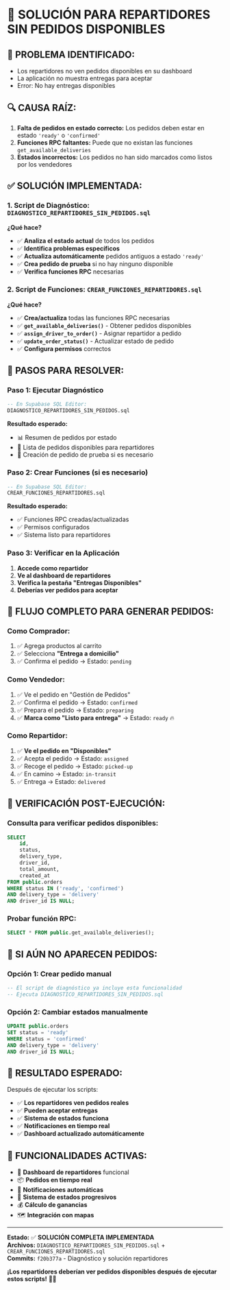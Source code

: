 # 🚚 SOLUCIÓN PARA REPARTIDORES SIN PEDIDOS DISPONIBLES

## 🚨 **PROBLEMA IDENTIFICADO:**
- Los repartidores no ven pedidos disponibles en su dashboard
- La aplicación no muestra entregas para aceptar
- Error: No hay entregas disponibles

## 🔍 **CAUSA RAÍZ:**
1. **Falta de pedidos en estado correcto:** Los pedidos deben estar en estado `'ready'` o `'confirmed'`
2. **Funciones RPC faltantes:** Puede que no existan las funciones `get_available_deliveries`
3. **Estados incorrectos:** Los pedidos no han sido marcados como listos por los vendedores

## ✅ **SOLUCIÓN IMPLEMENTADA:**

### **1. Script de Diagnóstico:** `DIAGNOSTICO_REPARTIDORES_SIN_PEDIDOS.sql`

**¿Qué hace?**
- ✅ **Analiza el estado actual** de todos los pedidos
- ✅ **Identifica problemas específicos**
- ✅ **Actualiza automáticamente** pedidos antiguos a estado `'ready'`
- ✅ **Crea pedido de prueba** si no hay ninguno disponible
- ✅ **Verifica funciones RPC** necesarias

### **2. Script de Funciones:** `CREAR_FUNCIONES_REPARTIDORES.sql`

**¿Qué hace?**
- ✅ **Crea/actualiza** todas las funciones RPC necesarias
- ✅ **`get_available_deliveries()`** - Obtener pedidos disponibles
- ✅ **`assign_driver_to_order()`** - Asignar repartidor a pedido
- ✅ **`update_order_status()`** - Actualizar estado de pedido
- ✅ **Configura permisos** correctos

## 🚀 **PASOS PARA RESOLVER:**

### **Paso 1: Ejecutar Diagnóstico**
```sql
-- En Supabase SQL Editor:
DIAGNOSTICO_REPARTIDORES_SIN_PEDIDOS.sql
```

**Resultado esperado:**
- 📊 Resumen de pedidos por estado
- 🚚 Lista de pedidos disponibles para repartidores
- 🎯 Creación de pedido de prueba si es necesario

### **Paso 2: Crear Funciones (si es necesario)**
```sql
-- En Supabase SQL Editor:
CREAR_FUNCIONES_REPARTIDORES.sql
```

**Resultado esperado:**
- ✅ Funciones RPC creadas/actualizadas
- ✅ Permisos configurados
- ✅ Sistema listo para repartidores

### **Paso 3: Verificar en la Aplicación**
1. **Accede como repartidor**
2. **Ve al dashboard de repartidores**
3. **Verifica la pestaña "Entregas Disponibles"**
4. **Deberías ver pedidos para aceptar**

## 🎯 **FLUJO COMPLETO PARA GENERAR PEDIDOS:**

### **Como Comprador:**
1. ✅ Agrega productos al carrito
2. ✅ Selecciona **"Entrega a domicilio"**
3. ✅ Confirma el pedido → Estado: `pending`

### **Como Vendedor:**
1. ✅ Ve el pedido en "Gestión de Pedidos"
2. ✅ Confirma el pedido → Estado: `confirmed`
3. ✅ Prepara el pedido → Estado: `preparing`
4. ✅ **Marca como "Listo para entrega"** → Estado: `ready` 🔥

### **Como Repartidor:**
1. ✅ **Ve el pedido en "Disponibles"**
2. ✅ Acepta el pedido → Estado: `assigned`
3. ✅ Recoge el pedido → Estado: `picked-up`
4. ✅ En camino → Estado: `in-transit`
5. ✅ Entrega → Estado: `delivered`

## 🔧 **VERIFICACIÓN POST-EJECUCIÓN:**

### **Consulta para verificar pedidos disponibles:**
```sql
SELECT 
    id,
    status,
    delivery_type,
    driver_id,
    total_amount,
    created_at
FROM public.orders 
WHERE status IN ('ready', 'confirmed')
AND delivery_type = 'delivery'
AND driver_id IS NULL;
```

### **Probar función RPC:**
```sql
SELECT * FROM public.get_available_deliveries();
```

## 🚨 **SI AÚN NO APARECEN PEDIDOS:**

### **Opción 1: Crear pedido manual**
```sql
-- El script de diagnóstico ya incluye esta funcionalidad
-- Ejecuta DIAGNOSTICO_REPARTIDORES_SIN_PEDIDOS.sql
```

### **Opción 2: Cambiar estados manualmente**
```sql
UPDATE public.orders 
SET status = 'ready'
WHERE status = 'confirmed' 
AND delivery_type = 'delivery'
AND driver_id IS NULL;
```

## 🎉 **RESULTADO ESPERADO:**

Después de ejecutar los scripts:
- ✅ **Los repartidores ven pedidos reales**
- ✅ **Pueden aceptar entregas**
- ✅ **Sistema de estados funciona**
- ✅ **Notificaciones en tiempo real**
- ✅ **Dashboard actualizado automáticamente**

## 📱 **FUNCIONALIDADES ACTIVAS:**

- 🚚 **Dashboard de repartidores** funcional
- 📦 **Pedidos en tiempo real**
- 🔔 **Notificaciones automáticas**
- 📍 **Sistema de estados progresivos**
- 💰 **Cálculo de ganancias**
- 🗺️ **Integración con mapas**

---

**Estado:** ✅ **SOLUCIÓN COMPLETA IMPLEMENTADA**  
**Archivos:** `DIAGNOSTICO_REPARTIDORES_SIN_PEDIDOS.sql` + `CREAR_FUNCIONES_REPARTIDORES.sql`  
**Commits:** `f20b377a` - Diagnóstico y solución repartidores

**¡Los repartidores deberían ver pedidos disponibles después de ejecutar estos scripts!** 🚚✨
